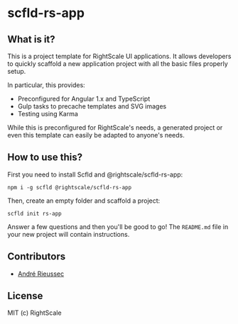 # scfld-rs-app

## What is it?

This is a project template for RightScale UI applications. It allows developers to quickly
scaffold a new application project with all the basic files properly setup.

In particular, this provides:

* Preconfigured for Angular 1.x and TypeScript
* Gulp tasks to precache templates and SVG images
* Testing using Karma

While this is preconfigured for RightScale's needs, a generated project or even this
template can easily be adapted to anyone's needs.

## How to use this?

First you need to install Scfld and @rightscale/scfld-rs-app:

    npm i -g scfld @rightscale/scfld-rs-app

Then, create an empty folder and scaffold a project:

    scfld init rs-app

Answer a few questions and then you'll be good to go! The `README.md` file in your new
project will contain instructions.

## Contributors

* [André Rieussec](https://github.com/ventajou)

## License

MIT (c) RightScale
